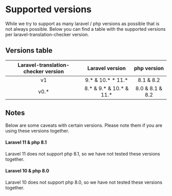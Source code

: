 # Supported versions
While we try to support as many laravel / php versions as possible that is not always possible. 
Below you can find a table with the supported versions per laravel-translation-checker version.

## Versions table 
| **Laravel-translation-checker version** |   **Laravel version**    | **php version** |
|:---------------------------------------:|:------------------------:|:---------------:|
|                   v1                    |    9.* & 10.* * 11.*     |    8.1 & 8.2    |                                                                                     |
|                  v0.*                   | 8.* & 9.* & 10.* & 11.*  | 8.0 & 8.1 & 8.2 |                                                                                 |

## Notes
Below are some caveats with certain versions. Please note them if you are using these versions together.

#### Laravel 11 & php 8.1
Laravel 11 does not support php 8.1, so we have not tested these versions together.


#### Laravel 10 & php 8.0
Laravel 10 does not support php 8.0, so we have not tested these versions together.
